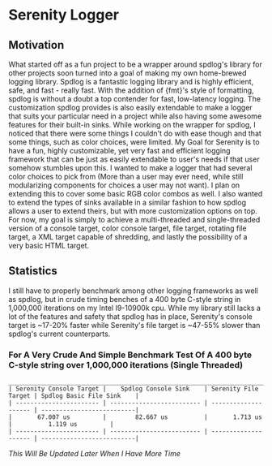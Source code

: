 # Serenity Logger

## Motivation ##
What started off as a fun project to be a wrapper around spdlog's library for other projects soon turned into a goal of making my own home-brewed logging library.
Spdlog is a fantastic logging library and is highly efficient, safe, and fast - really fast. With the addition of {fmt}'s style of formatting, spdlog is without a doubt a top contender for fast, low-latency logging.
The customization spdlog provides is also easily extendable to make a logger that suits your particular need in a project while also having some awesome features for their built-in sinks.
While working on the wrapper for spdlog, I noticed that there were some things I couldn't do with ease though and that some things, such as color choices, were limited. My Goal for Serenity is to have a fun, highly customizable, yet very fast and efficient logging framework that can be just as easily extendable to user's needs if that user somehow stumbles upon this. I wanted to make a logger that had several color choices to pick from (More than a user may ever need, while still modularizing components for choices a user may not want). I plan on extending this to cover some basic RGB color combos as well. I also wanted to extend the types of sinks available in a similar fashion to how spdlog allows a user to extend theirs, but with more customization options on top. For now, my goal is simply to achieve a multi-threaded and single-threaded version of a console target, color console target, file target, rotating file target, a XML target capable of shredding, and lastly the possibility of a very basic HTML target.

## Statistics ##
I still have to properly benchmark among other logging frameworks as well as spdlog, but in crude timing benches of a 400 byte C-style string in 1,000,000 iterations on my Intel I9-10900k cpu. While my library still lacks a lot of the features and safety that spdlog has in place, Serenity's console target is ~17-20% faster while Serenity's file target is ~47-55% slower than spdlog's current counterparts.
### For A Very Crude And Simple Benchmark Test Of A 400 byte C-style string over 1,000,000 iterations (Single Threaded) ###
    __________________________________________________________________________________________________________
	| Serenity Console Target |    Spdlog Console Sink    | Serenity File Target | Spdlog Basic File Sink    |
    | ----------------------- | ------------------------- | -------------------- | --------------------------|
    |       67.007 us         |        82.667 us          |       1.713 us       |          1.119 us         |
    | ----------------------- | ------------------------- | -------------------- | --------------------------|
*This Will Be Updated Later When I Have More Time*


